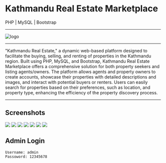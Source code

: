 # Kathmandu Real Estate Marketplace

PHP | MySQL | Bootstrap

<hr>
<img src="images/logo/color-logo.png" alt="logo">  
<hr>
<p>"Kathmandu Real Estate," a dynamic web-based platform designed to facilitate the buying, selling, and renting of properties in the Kathmandu region.
Built using PHP, MySQL, and Bootstrap, Kathmandu Real Estate Marketplace offers a comprehensive solution for both property seekers and listing agents/owners. The platform allows agents and property owners to create accounts, showcase their properties with detailed descriptions and images, and interact with potential buyers or renters. Users can easily search for properties based on their preferences, such as location, and property type, enhancing the efficiency of the property discovery process.
</p>
<hr>

## Screenshots

![](screenshots/login.png)
![](screenshots/register.png)
![](screenshots/Home.png)
![](screenshots/agent.png)
![](screenshots/addnew.png)
![](screenshots/admin.png)
![](screenshots/Admin1.png)

## Admin Login

    Username: admin
    Passoword: 12345678
